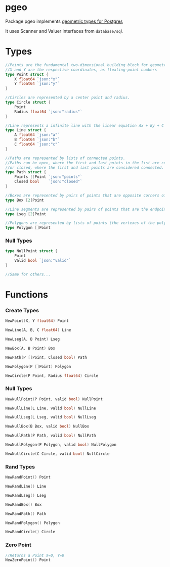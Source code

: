 # pgeo
Package pgeo implements [geometric types for Postgres](https://www.postgresql.org/docs/current/static/datatype-geometric.html)

It uses Scanner and Valuer interfaces from `database/sql`


# Types
```go
//Points are the fundamental two-dimensional building block for geometric types.
//X and Y are the respective coordinates, as floating-point numbers
type Point struct {
	X float64 `json:"x"`
	Y float64 `json:"y"`
}

//Circles are represented by a center point and radius.
type Circle struct {
	Point
	Radius float64 `json:"radius"`
}

//Line represents a infinite line with the linear equation Ax + By + C = 0, where A and B are not both zero.
type Line struct {
	A float64 `json:"a"`
	B float64 `json:"b"`
	C float64 `json:"c"`
}

//Paths are represented by lists of connected points.
//Paths can be open, where the first and last points in the list are considered not connected,
//or closed, where the first and last points are considered connected.
type Path struct {
	Points []Point `json:"points"`
	Closed bool    `json:"closed"`
}

//Boxes are represented by pairs of points that are opposite corners of the box.
type Box [2]Point

//Line segments are represented by pairs of points that are the endpoints of the segment.
type Lseg [2]Point

//Polygons are represented by lists of points (the vertexes of the polygon).
type Polygon []Point
```

### Null Types
```go
type NullPoint struct {
	Point
	Valid bool `json:"valid"`
}

//Same for others...
```


# Functions

### Create Types
```go
NewPoint(X, Y float64) Point

NewLine(A, B, C float64) Line

NewLseg(A, B Point) Lseg

NewBox(A, B Point) Box

NewPath(P []Point, Closed bool) Path

NewPolygon(P []Point) Polygon

NewCircle(P Point, Radius float64) Circle
```

### Null Types
```go
NewNullPoint(P Point, valid bool) NullPoint

NewNullLine(L Line, valid bool) NullLine

NewNullLseg(L Lseg, valid bool) NullLseg

NewNullBox(B Box, valid bool) NullBox

NewNullPath(P Path, valid bool) NullPath

NewNullPolygon(P Polygon, valid bool) NullPolygon

NewNullCircle(C Circle, valid bool) NullCircle
```

### Rand Types
```go
NewRandPoint() Point

NewRandLine() Line

NewRandLseg() Lseg

NewRandBox() Box

NewRandPath() Path

NewRandPolygon() Polygon

NewRandCircle() Circle
```

### Zero Point
```go
//Returns a Point X=0, Y=0
NewZeroPoint() Point
```
